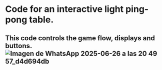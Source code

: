 # Code for an interactive light ping-pong table.
## This code controls the game flow, displays and buttons.![Imagen de WhatsApp 2025-06-26 a las 20 49 57_d4d694db](https://github.com/user-attachments/assets/9f310d21-924b-4c3a-a49c-e68c070b01d9)
